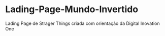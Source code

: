 # Lading-Page-Mundo-Invertido
 Lading Page de Strager Things criada com orientação da Digital Inovation One
